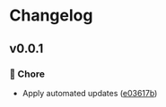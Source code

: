 # Changelog

## v0.0.1

### 🏡 Chore

- Apply automated updates ([e03617b](https://github.com/dbugapp/dbug-js/commit/e03617b))
